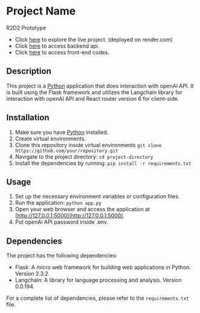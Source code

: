 # Project Name

R2D2 Prototype
- Click [here](https://r2d2-prototype.onrender.com/) to explore the live project. (deployed on render.com)
- Click [here](https://r2d2-backend.onrender.com) to access backend api.
- Click [here](https://github.com/behnamsaba/R2D2-Client-side) to access front-end codes.
## Description

This project is a [Python](https://www.python.org/) application that does interaction with openAi API. It is built using the Flask framework and utilizes the Langchain library for interaction with openAI API and React router version 6 for client-side.

## Installation

1. Make sure you have [Python](https://www.python.org/) installed.
2. Create virtual environments.
3. Clone this repository inside virtual environments `git clone https://github.com/your/repository.git`
4. Navigate to the project directory: `cd project-directory`
5. Install the dependencies by running: `pip install -r requirements.txt`

## Usage

1. Set up the necessary environment variables or configuration files.
2. Run the application: `python app.py`
3. Open your web browser and access the application at [http://127.0.0.1:5000](http://127.0.0.1:5000).
4. Put openAi API password inside .env.

## Dependencies

The project has the following dependencies:

- Flask: A micro web framework for building web applications in Python. Version 2.3.2.
- Langchain: A library for language processing and analysis. Version 0.0.194.

For a complete list of dependencies, please refer to the `requirements.txt` file.